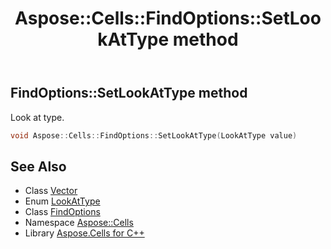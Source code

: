 ﻿---
title: Aspose::Cells::FindOptions::SetLookAtType method
linktitle: SetLookAtType
second_title: Aspose.Cells for C++ API Reference
description: 'Aspose::Cells::FindOptions::SetLookAtType method. Look at type in C++.'
type: docs
weight: 900
url: /cpp/aspose.cells/findoptions/setlookattype/
---
## FindOptions::SetLookAtType method


Look at type.

```cpp
void Aspose::Cells::FindOptions::SetLookAtType(LookAtType value)
```

## See Also

* Class [Vector](../../vector/)
* Enum [LookAtType](../../lookattype/)
* Class [FindOptions](../)
* Namespace [Aspose::Cells](../../)
* Library [Aspose.Cells for C++](../../../)
